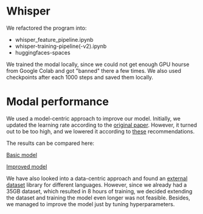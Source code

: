 # Whisper

We refactored the program into:
- whisper_feature_pipeline.ipynb
- whisper-training-pipeline(-v2).ipynb
- huggingfaces-spaces

We trained the modal locally, since we could not get enough GPU hourse from Google Colab and got "banned" there a few
times. We also used checkpoints after each 1000 steps and saved them locally.

# Modal performance
We used a model-centric approach to improve our model.
Initially, we updated the learning rate according to the [original paper](https://arxiv.org/pdf/2212.04356.pdf).
However,
it turned out to be too high, and we lowered it according
to [these](https://github.com/vasistalodagala/whisper-finetune) recommendations.

The results can be compared here:

[Basic model](https://huggingface.co/SofiaK/training-v1/)

[Improved model](https://huggingface.co/SofiaK/training-v2)

We have also looked into a data-centric approach and found
an [external dataset](https://huggingface.co/datasets/google/fleurs) library for different languages. However, since we
already had a 35GB dataset, which resulted in 8 hours of training, we decided extending the dataset and training the
model even longer was not feasible. Besides, we managed to improve the model just by tuning hyperparameters.
